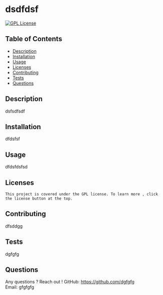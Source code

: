 # dsdfdsf

  [![GPL License](https://img.shields.io/badge/license-GPL-blue)](https://opensource.org/licenses-old/gpl-license-html/)
    

  
  ## Table of Contents
  * [Description](#description)
  * [Installation](#installation)
  * [Usage](#usage)
  * [Licenses](#licenses)
  * [Contributing](#contributing)
  * [Tests](#tests)
  * [Questions](#questions)

  
  ## Description
  dsfsdfsdf

  ## Installation
  dfdsfsf

  ## Usage
  dfdsfdsfsd

  ## Licenses
  
    This project is covered under the GPL license. To learn more , click the license button at the top.


  ## Contributing
  dfsddgg

  ## Tests
  dgfgfg
  
  ## Questions
  Any questions ? Reach out !
  GitHub: https://github.com/dgfgfg  
  Email: gfgfgfg

